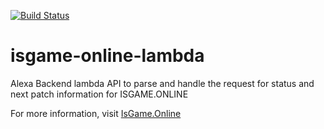 [![Build Status](https://dev.azure.com/jmhardison/isgame-online-lambda/_apis/build/status/jmhardison.isgame-online-lambda?branchName=master)](https://dev.azure.com/jmhardison/isgame-online-lambda/_build/latest?definitionId=5&branchName=master)
# isgame-online-lambda
Alexa Backend lambda API to parse and handle the request for status and next patch information for ISGAME.ONLINE

For more information, visit [IsGame.Online](http://isgame.online)
